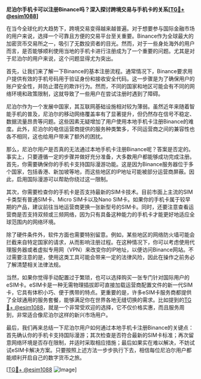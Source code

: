 **尼泊尔手机卡可以注册Binance吗？深入探讨跨境交易与手机卡的关系[[TG💪+ @esim1088](https://t.me/s/esim1088)]**

在当今全球化的大趋势下，跨境交易变得越来越普遍。对于想要参与国际金融市场的用户来说，选择一个可靠且方便的交易平台至关重要。Binance作为全球最大的加密货币交易所之一，吸引了无数投资者的目光。然而，对于一些身处海外的用户而言，是否能够顺利使用当地的手机卡进行注册成为了一个重要的问题。尤其是对于尼泊尔的用户来说，这个问题显得尤为突出。

首先，让我们来了解一下Binance的基本注册流程。通常情况下，Binance要求用户提供有效的手机号码用于验证身份和接收安全代码。这一步骤是为了确保用户的账户安全性，并防止潜在的欺诈行为。然而，不同的国家和地区可能会有不同的网络环境和政策限制，这就导致了一些用户在尝试注册时遇到了障碍。

尼泊尔作为一个发展中国家，其互联网基础设施相对较为薄弱。虽然近年来随着智能手机的普及，尼泊尔的移动网络覆盖率有了显著提升，但仍然存在信号不稳定、数据流量昂贵等问题。这些因素无疑增加了用户使用本地手机卡注册Binance的难度。此外，尼泊尔的电信运营商提供的服务种类繁多，不同运营商之间的兼容性也各不相同，这也给用户带来了额外的困扰。

那么，尼泊尔用户是否真的无法通过本地手机卡注册Binance呢？答案是否定的。事实上，只要遵循一定的步骤并做好充分准备，大多数用户都能够成功完成注册。首先，你需要确保你的手机卡支持国际漫游功能。这是因为Binance服务器位于多个国家，包括香港、新加坡等地，而这些地区的IP地址可能被部分运营商屏蔽。因此，启用国际漫游可以帮助你绕过这一限制。

其次，你需要检查你的手机卡是否支持最新的SIM卡技术。目前市面上主流的SIM卡类型有普通SIM卡、Micro SIM卡以及Nano SIM卡。如果你的手机卡属于较早期的产品，建议前往当地运营商更换一张新型号的SIM卡。同时，还要注意查看运营商是否支持双频或三频网络，因为只有具备这种能力的手机卡才能更好地适应全球范围内的网络环境。

除了硬件条件外，软件方面也需要特别留意。例如，某些地区的网络防火墙可能会拦截来自特定国家的请求，从而影响注册过程。在这种情况下，你可以考虑使用代理服务器或者虚拟专用网（VPN）来改变你的IP地址，以便访问Binance网站。不过需要注意的是，使用这类工具可能会带来一定的法律风险，因此在操作之前务必了解清楚相关法律法规。

当然，如果你觉得手动配置过于繁琐，也可以选择购买一张专门针对国际用户的eSIM卡。eSIM卡是一种无需物理插拔即可直接加载运营商配置文件的新一代SIM卡，它具有体积小巧、便于携带的特点。更重要的是，许多eSIM卡服务商都提供了全球通用的服务套餐，能够满足你在世界各地无缝切换的需求。比如提到的[TG💪+ @esim1088](https://t.me/s/esim1088)，就是一个非常受欢迎的选择，它不仅价格实惠，而且服务周到，非常适合像尼泊尔这样的新兴市场用户。

最后，我们再来总结一下尼泊尔用户如何通过本地手机卡注册Binance的关键点：首先确认你的手机卡支持国际漫游；其次检查是否符合最新的SIM卡标准；再次留意网络环境是否存在限制，并适时采取相应措施；最后如果实在难以解决，不妨试试eSIM卡解决方案。只要按照上述方法一步步执行下去，相信每位尼泊尔用户都能顺利开启自己的数字货币之旅。

[[TG💪+ @esim1088](https://t.me/s/esim1088) ![Image](https://i.postimg.cc/4NQfJmqS/Snipaste-2025-05-13-00-14-12.png)]